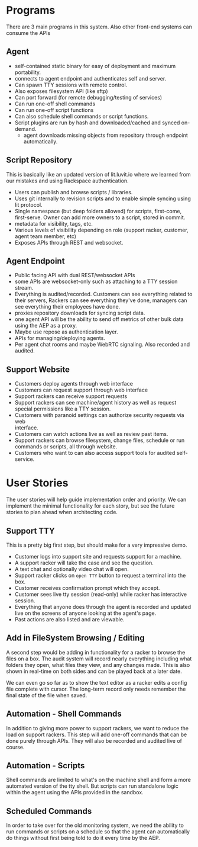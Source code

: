 # Programs

There are 3 main programs in this system.  Also other front-end systems can consume the APIs

## Agent

 - self-contained static binary for easy of deployment and maximum portability.
 - connects to agent endpoint and authenticates self and server.
 - Can spawn TTY sessions with remote control.
 - Also exposes filesystem API (like sftp)
 - Can port forward (for remote debugging/testing of services)
 - Can run one-off shell commands
 - Can run one-off script functions
 - Can also schedule shell commands or script functions.
 - Script plugins are run by hash and downloaded/cached and synced on-demand.
    - agent downloads missing objects from repository through endpoint automatically.

## Script Repository

This is basically like an updated version of lit.luvit.io where we learned from
our mistakes and using Rackspace authentication.

 - Users can publish and browse scripts / libraries.
 - Uses git internally to revision scripts and to enable simple syncing using
   lit protocol.
 - Single namespace (but deep folders allowed) for scripts, first-come,
   first-serve.  Owner can add more owners to a script, stored in commit.
 - metadata for visibility, tags, etc.
 - Various levels of visibility depending on role (support racker, customer,
   agent team member, etc)
 - Exposes APIs through REST and websocket.

## Agent Endpoint

 - Public facing API with dual REST/websocket APIs
 - some APIs are websocket-only such as attaching to a TTY session stream.
 - Everything is audited/recorded.  Customers can see everything related to
   their servers, Rackers can see everything they've done, managers can see
   everything their employees have done.
 - proxies repository downloads for syncing script data.
 - one agent API will be the ability to send off metrics of other bulk data using
   the AEP as a proxy.
 - Maybe use repose as authentication layer.
 - APIs for managing/deploying agents.
 - Per agent chat rooms and maybe WebRTC signaling.  Also recorded and audited.

## Support Website

 - Customers deploy agents through web interface
 - Customers can request support through web interface
 - Support rackers can receive support requests
 - Support rackers can see machine/agent history as well as request special
   permissions like a TTY session.
 - Customers with paranoid settings can authorize security requests via web  
   interface.
 - Customers can watch actions live as well as review past items.
 - Support rackers can browse filesystem, change files, schedule or run commands
   or scripts, all through website.
 - Customers who want to can also access support tools for audited self-service.

# User Stories

The user stories will help guide implementation order and priority.  We can
implement the minimal functionality for each story, but see the future stories
to plan ahead when architecting code.

## Support TTY

This is a pretty big first step, but should make for a very impressive demo.

 - Customer logs into support site and requests support for a machine.
 - A support racker will take the case and see the question.
 - A text chat and optionally video chat will open.
 - Support racker clicks on `open TTY` button to request a terminal into the box.
 - Customer receives confirmation prompt which they accept.
 - Customer sees live tty session (read-only) while racker has interactive
   session.
 - Everything that anyone does through the agent is recorded and updated live on
   the screens of anyone looking at the agent's page.
 - Past actions are also listed and are viewable.

## Add in FileSystem Browsing / Editing

A second step would be adding in functionality for a racker to browse the files
on a box.  The audit system will record nearly everything including what folders
they open, what files they view, and any changes made.  This is also shown in
real-time on both sides and can be played back at a later date.

We can even go so far as to show the text editor as a racker edits a config file
complete with cursor.  The long-term record only needs remember the final state
of the file when saved.

## Automation - Shell Commands

In addition to giving more power to support rackers, we want to reduce the load on support rackers.  This step will add one-off commands that can be done purely through APIs. They will also be recorded and audited live of course.

## Automation - Scripts

Shell commands are limited to what's on the machine shell and form a more
automated version of the tty shell.  But scripts can run standalone logic within
the agent using the APIs provided in the sandbox.

## Scheduled Commands

In order to take over for the old monitoring system, we need the ability to run
commands or scripts on a schedule so that the agent can automatically do things
without first being told to do it every time by the AEP.
